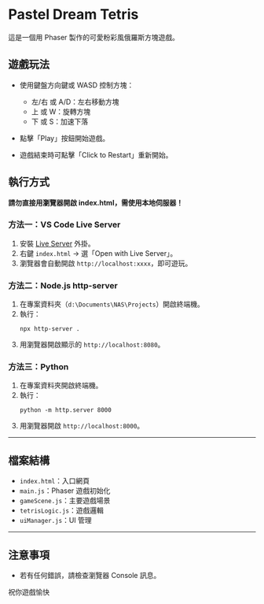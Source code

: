 # Pastel Dream Tetris

這是一個用 Phaser 製作的可愛粉彩風俄羅斯方塊遊戲。

## 遊戲玩法

- 使用鍵盤方向鍵或 WASD 控制方塊：
  - 左/右 或 A/D：左右移動方塊
  - 上 或 W：旋轉方塊
  - 下 或 S：加速下落

- 點擊「Play」按鈕開始遊戲。
- 遊戲結束時可點擊「Click to Restart」重新開始。

## 執行方式

**請勿直接用瀏覽器開啟 index.html，需使用本地伺服器！**

### 方法一：VS Code Live Server

1. 安裝 [Live Server](https://marketplace.visualstudio.com/items?itemName=ritwickdey.LiveServer) 外掛。
2. 右鍵 `index.html` → 選「Open with Live Server」。
3. 瀏覽器會自動開啟 `http://localhost:xxxx`，即可遊玩。

### 方法二：Node.js http-server

1. 在專案資料夾（`d:\Documents\NAS\Projects`）開啟終端機。
2. 執行：
   ```
   npx http-server .
   ```
3. 用瀏覽器開啟顯示的 `http://localhost:8080`。

### 方法三：Python

1. 在專案資料夾開啟終端機。
2. 執行：
   ```
   python -m http.server 8000
   ```
3. 用瀏覽器開啟 `http://localhost:8000`。

---

## 檔案結構

- `index.html`：入口網頁
- `main.js`：Phaser 遊戲初始化
- `gameScene.js`：主要遊戲場景
- `tetrisLogic.js`：遊戲邏輯
- `uiManager.js`：UI 管理

---

## 注意事項

- 若有任何錯誤，請檢查瀏覽器 Console 訊息。

祝你遊戲愉快